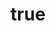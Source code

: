 ---
title: {
	'ru': 'Табаки',
	'en': 'Tabaki',
}
# dateStart: 2020
dateEnd: 2023
images: ['табаки.jpg', 'табаки_шкаф.jpg']
extra: {
	'ru': 'дверца шкафа, акриловый маркер, цифровая графика',
	'en': 'cabinet door, acrylic paint marker, digital graphics',
}
size: 'A3'
# display: false
# text: ''
---